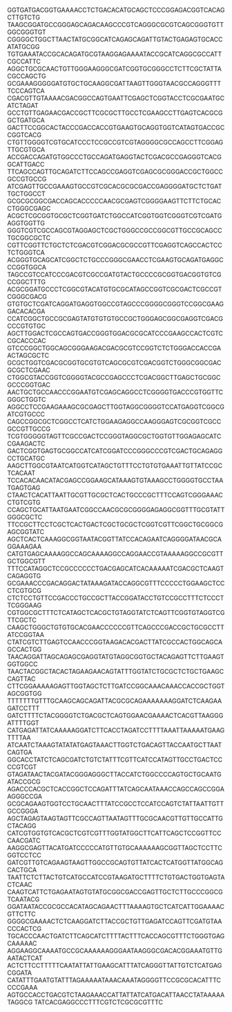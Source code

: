 GGTGATGACGGTGAAAACCTCTGACACATGCAGCTCCCGGAGACGGTCACAGCTTGTCTG
TAAGCGGATGCCGGGAGCAGACAAGCCCGTCAGGGCGCGTCAGCGGGTGTTGGCGGGTGT
CGGGGCTGGCTTAACTATGCGGCATCAGAGCAGATTGTACTGAGAGTGCACCATATGCGG
TGTGAAATACCGCACAGATGCGTAAGGAGAAAATACCGCATCAGGCGCCATTCGCCATTC
AGGCTGCGCAACTGTTGGGAAGGGCGATCGGTGCGGGCCTCTTCGCTATTACGCCAGCTG
GCGAAAGGGGGATGTGCTGCAAGGCGATTAAGTTGGGTAACGCCAGGGTTTTCCCAGTCA
CGACGTTGTAAAACGACGGCCAGTGAATTCGAGCTCGGTACCTCGCGAATGCATCTAGAT
GCCTGTTGAGAACGACCGCTTCGCGCTTGCCTCGAAGCCTTGAGTCACGCGGCTGATGCA
GACTTCCGGCACTACCCGACCACCGTGAAGTGCAGGTGGTCATAGTGACCGCCGGTCACG
CTGTTGGGGTCGTGCATCCCTCCGCCGTCGTAGGGGCGCCAGCCTTCGGAGTTGCGTGCA
ACCGACCAGATGTGGCCCTGCCAGATGAGGTACTCGACGCCGAGGGTCACGGCATTGACC
TTCAGCCAGTTGCAGATCTTCCAGCCGAGGTCGAGCGCGGGACCGCTGGCCGCCGTGCCG
ATCGAGTTGCCGAAAGTGCCGTCGCACGCGCGACCGAGGGGATGCTCTGATTGCTGGCCT
GCGCGCGGCGACCAGCACCCCCAACGCGAGTCGGGGAAGTTCTTCTGCACCTGGGCGAGC
ACGCTCGCGGTGCGCTCGGTGATCTGGCCATCGGTGGTCGGGTCGTCGATGAGGTGGTTG
GGGTCGTCGCCAGCGTAGGAGCTCGCTGGGCCGCCGGCGTTGCCGCAGCCTGCGGCGCTC
CGTTCGGTTCTGCTCTCGACGTCGGACGCGCCGTTCGAGGTCAGCCACTCCTCTGGGTCA
ACGGGTGCAGCATCGGCTCTGCCCGGGCGAACCTCGAAGTGCAGATGAGGCCCGGTGGCA
TAGCCGTCCATCCCGACGTCGCCGATGTACTGCCCCGCGGTGACGGTGTCGCCGGCTTTG
ACGCGGATGCCCTCGGCGTACATGTGCGCATAGCCGGTCGCGACTCGCCGTCGGGCGACG
GTGTGCTCGATCAGGATGAGGTGGCCGTAGCCCGGGGCGGGTCCGGCGAAGGACACACGA
CCATCGGCTGCCGCGAGTATGTGTGTGCCGCTGGGAGCGGCGAGGTCGACGCCCGTGTGC
AGCTTGGACTCGCCAGTGACCGGGTGGACGCGCATCCCGAAGCCACTCGTCCGCACCCAC
GTCCCGGCTGGCAGCGGGAAGACGACGCGTCCGGTCTCTGGGACCACCGAACTAGCGCTC
GCGCTGGTCGACGCGGTGCGTGTCAGCGCGTCGACGGTCTGGGCGGCGACGCGCTCGAAC
CTGGCGTACCGGTCGGGGTACGCCGAGCCCTCGACGGCTTGAGCTGCGGCGCCCGGTGAC
AACTGCTGCCAACCCGGAATGTCGAGCAGGCCTCGGGGTGACCCGTGGTTCGGGCTGGTC
AGGCCTCCGAAGAAAGCGCGAGCTTGGTAGGCGGGGTCCATGAGGTCGGCGATCGTGCCC
CAGCCGGCGCTCGGCCTCATCTGGAAGAGGCCAAGGGAGTCGCGGTCGCCGCCGTTGCCG
TCGTGGGGGTAGTTCGCCGACTCCGGGTAGGCGCTGGTGTTGGAGAGCATCCGAAGACTC
GACTCGGTGAGTGCGGCCATCATCGGATCCCGGGCCCGTCGACTGCAGAGGCCTGCATGC
AAGCTTGGCGTAATCATGGTCATAGCTGTTTCCTGTGTGAAATTGTTATCCGCTCACAAT
TCCACACAACATACGAGCCGGAAGCATAAAGTGTAAAGCCTGGGGTGCCTAATGAGTGAG
CTAACTCACATTAATTGCGTTGCGCTCACTGCCCGCTTTCCAGTCGGGAAACCTGTCGTG
CCAGCTGCATTAATGAATCGGCCAACGCGCGGGGAGAGGCGGTTTGCGTATTGGGCGCTC
TTCCGCTTCCTCGCTCACTGACTCGCTGCGCTCGGTCGTTCGGCTGCGGCGAGCGGTATC
AGCTCACTCAAAGGCGGTAATACGGTTATCCACAGAATCAGGGGATAACGCAGGAAAGAA
CATGTGAGCAAAAGGCCAGCAAAAGGCCAGGAACCGTAAAAAGGCCGCGTTGCTGGCGTT
TTTCCATAGGCTCCGCCCCCCTGACGAGCATCACAAAAATCGACGCTCAAGTCAGAGGTG
GCGAAACCCGACAGGACTATAAAGATACCAGGCGTTTCCCCCTGGAAGCTCCCTCGTGCG
CTCTCCTGTTCCGACCCTGCCGCTTACCGGATACCTGTCCGCCTTTCTCCCTTCGGGAAG
CGTGGCGCTTTCTCATAGCTCACGCTGTAGGTATCTCAGTTCGGTGTAGGTCGTTCGCTC
CAAGCTGGGCTGTGTGCACGAACCCCCCGTTCAGCCCGACCGCTGCGCCTTATCCGGTAA
CTATCGTCTTGAGTCCAACCCGGTAAGACACGACTTATCGCCACTGGCAGCAGCCACTGG
TAACAGGATTAGCAGAGCGAGGTATGTAGGCGGTGCTACAGAGTTCTTGAAGTGGTGGCC
TAACTACGGCTACACTAGAAGAACAGTATTTGGTATCTGCGCTCTGCTGAAGCCAGTTAC
CTTCGGAAAAAGAGTTGGTAGCTCTTGATCCGGCAAACAAACCACCGCTGGTAGCGGTGG
TTTTTTTGTTTGCAAGCAGCAGATTACGCGCAGAAAAAAAGGATCTCAAGAAGATCCTTT
GATCTTTTCTACGGGGTCTGACGCTCAGTGGAACGAAAACTCACGTTAAGGGATTTTGGT
CATGAGATTATCAAAAAGGATCTTCACCTAGATCCTTTTAAATTAAAAATGAAGTTTTAA
ATCAATCTAAAGTATATATGAGTAAACTTGGTCTGACAGTTACCAATGCTTAATCAGTGA
GGCACCTATCTCAGCGATCTGTCTATTTCGTTCATCCATAGTTGCCTGACTCCCCGTCGT
GTAGATAACTACGATACGGGAGGGCTTACCATCTGGCCCCAGTGCTGCAATGATACCGCG
AGACCCACGCTCACCGGCTCCAGATTTATCAGCAATAAACCAGCCAGCCGGAAGGGCCGA
GCGCAGAAGTGGTCCTGCAACTTTATCCGCCTCCATCCAGTCTATTAATTGTTGCCGGGA
AGCTAGAGTAAGTAGTTCGCCAGTTAATAGTTTGCGCAACGTTGTTGCCATTGCTACAGG
CATCGTGGTGTCACGCTCGTCGTTTGGTATGGCTTCATTCAGCTCCGGTTCCCAACGATC
AAGGCGAGTTACATGATCCCCCATGTTGTGCAAAAAAGCGGTTAGCTCCTTCGGTCCTCC
GATCGTTGTCAGAAGTAAGTTGGCCGCAGTGTTATCACTCATGGTTATGGCAGCACTGCA
TAATTCTCTTACTGTCATGCCATCCGTAAGATGCTTTTCTGTGACTGGTGAGTACTCAAC
CAAGTCATTCTGAGAATAGTGTATGCGGCGACCGAGTTGCTCTTGCCCGGCGTCAATACG
GGATAATACCGCGCCACATAGCAGAACTTTAAAAGTGCTCATCATTGGAAAACGTTCTTC
GGGGCGAAAACTCTCAAGGATCTTACCGCTGTTGAGATCCAGTTCGATGTAACCCACTCG
TGCACCCAACTGATCTTCAGCATCTTTTACTTTCACCAGCGTTTCTGGGTGAGCAAAAAC
AGGAAGGCAAAATGCCGCAAAAAAGGGAATAAGGGCGACACGGAAATGTTGAATACTCAT
ACTCTTCCTTTTTCAATATTATTGAAGCATTTATCAGGGTTATTGTCTCATGAGCGGATA
CATATTTGAATGTATTTAGAAAAATAAACAAATAGGGGTTCCGCGCACATTTCCCCGAAA
AGTGCCACCTGACGTCTAAGAAACCATTATTATCATGACATTAACCTATAAAAATAGGCG
TATCACGAGGCCCTTTCGTCTCGCGCGTTTC